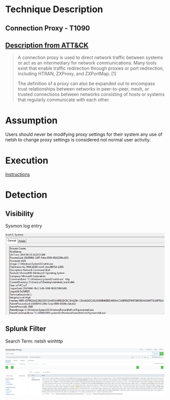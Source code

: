 # Technique Description
## Connection Proxy - T1090
## [Description from ATT&CK](https://attack.mitre.org/techniques/T1090/)
<blockquote>
A connection proxy is used to direct network traffic between systems or act as an intermediary for network communications. Many tools exist that enable traffic redirection through proxies or port redirection, including HTRAN, ZXProxy, and ZXPortMap. [1]

The definition of a proxy can also be expanded out to encompass trust relationships between networks in peer-to-peer, mesh, or trusted connections between networks consisting of hosts or systems that regularly communicate with each other.
</blockquote>

# Assumption
Users should never be modifying proxy settings for their system any use of netsh to change proxy settings is considered not normal user activity.

# Execution
[Instructions](https://www.thewindowsclub.com/reset-winhttp-proxy-settings-windows)

# Detection

## Visibility
Sysmon log entry

![alt text](pictures/connProxy.png)

## Splunk Filter
Search Term: netsh winhttp

![alt text](pictures/connProxyAlert.png)
